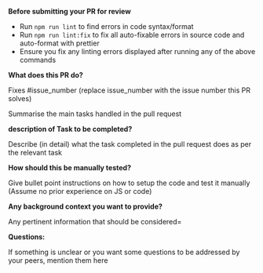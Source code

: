 **Before submitting your PR for review**

- Run `npm run lint` to find errors in code syntax/format
- Run `npm run lint:fix` to fix all auto-fixable errors in source code and auto-format with prettier
- Ensure you fix any linting errors displayed after running any of the above commands

**What does this PR do?**

Fixes #issue_number (replace issue_number with the issue number this PR solves)

Summarise the main tasks handled in the pull request

**description of Task to be completed?**

Describe (in detail) what the task completed in the pull request does as per the relevant task

**How should this be manually tested?**

Give bullet point instructions on how to setup the code and test it manually (Assume no prior experience on JS or code)

**Any background context you want to provide?**

Any pertinent information that should be considered=

**Questions:**

If something is unclear or you want some questions to be addressed by your peers, mention them here
